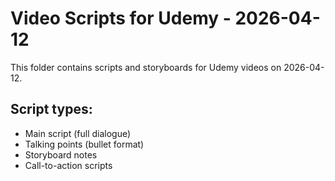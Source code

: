 # Video Scripts for Udemy - 2026-04-12

This folder contains scripts and storyboards for Udemy videos on 2026-04-12.

## Script types:
- Main script (full dialogue)
- Talking points (bullet format)
- Storyboard notes
- Call-to-action scripts
